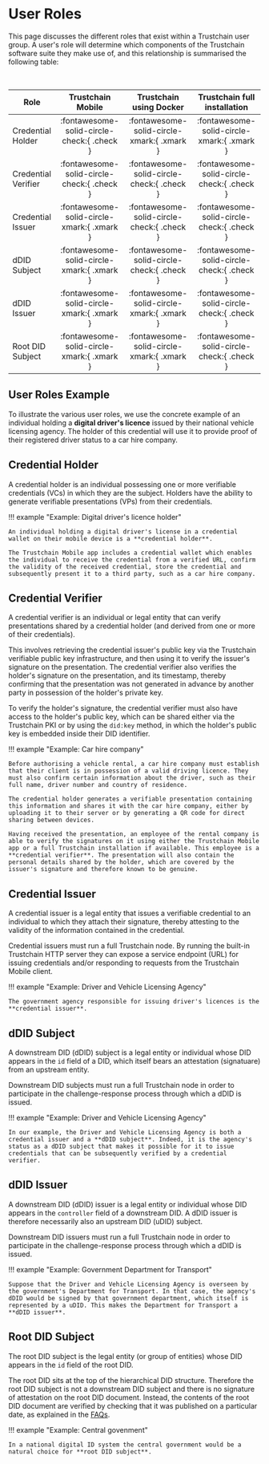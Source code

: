 # User Roles

This page discusses the different roles that exist within a Trustchain user group. A user's role will determine which components of the Trustchain software suite they make use of, and this relationship is summarised the following table:

&nbsp;

<div class="center-table" markdown>

| Role | Trustchain Mobile | Trustchain using Docker | Trustchain full installation |
| ---- | :---------------: | :---------------------: | :--------------------------: |
| Credential Holder   | :fontawesome-solid-circle-check:{ .check } | :fontawesome-solid-circle-xmark:{ .xmark } | :fontawesome-solid-circle-xmark:{ .xmark } |
| Credential Verifier | :fontawesome-solid-circle-check:{ .check } | :fontawesome-solid-circle-check:{ .check } | :fontawesome-solid-circle-check:{ .check } |
| Credential Issuer   | :fontawesome-solid-circle-xmark:{ .xmark } | :fontawesome-solid-circle-check:{ .check } | :fontawesome-solid-circle-check:{ .check } |
| dDID Subject        | :fontawesome-solid-circle-xmark:{ .xmark } | :fontawesome-solid-circle-check:{ .check } | :fontawesome-solid-circle-check:{ .check } |
| dDID Issuer         | :fontawesome-solid-circle-xmark:{ .xmark } | :fontawesome-solid-circle-xmark:{ .xmark } | :fontawesome-solid-circle-check:{ .check } |
| Root DID Subject    | :fontawesome-solid-circle-xmark:{ .xmark } | :fontawesome-solid-circle-xmark:{ .xmark } | :fontawesome-solid-circle-check:{ .check } |

</div>

## User Roles Example

To illustrate the various user roles, we use the concrete example of an individual holding a **digital driver's licence** issued by their national vehicle licensing agency. The holder of this credential will use it to provide proof of their registered driver status to a car hire company.

## Credential Holder

A credential holder is an individual possessing one or more verifiable credentials (VCs) in which they are the subject. Holders have the ability to generate verifiable presentations (VPs) from their credentials.

!!! example "Example: Digital driver's licence holder"

    An individual holding a digital driver's license in a credential wallet on their mobile device is a **credential holder**.

    The Trustchain Mobile app includes a credential wallet which enables the individual to receive the credential from a verified URL, confirm the validity of the received credential, store the credential and subsequently present it to a third party, such as a car hire company.

## Credential Verifier

A credential verifier is an individual or legal entity that can verify presentations shared by a credential holder (and derived from one or more of their credentials).

This involves retrieving the credential issuer's public key via the Trustchain verifiable public key infrastructure, and then using it to verify the issuer's signature on the presentation. The credential verifier also verifies the holder's signature on the presentation, and its timestamp, thereby confirming that the presentation was not generated in advance by another party in possession of the holder's private key.

To verify the holder's signature, the credential verifier must also have access to the holder's public key, which can be shared either via the Trustchain PKI or by using the `did:key` method, in which the holder's public key is embedded inside their DID identifier.

!!! example "Example: Car hire company"

    Before authorising a vehicle rental, a car hire company must establish that their client is in possession of a valid driving licence. They must also confirm certain information about the driver, such as their full name, driver number and country of residence.

    The credential holder generates a verifiable presentation containing this information and shares it with the car hire company, either by uploading it to their server or by generating a QR code for direct sharing between devices.

    Having received the presentation, an employee of the rental company is able to verify the signatures on it using either the Trustchain Mobile app or a full Trustchain installation if available. This employee is a **credential verifier**. The presentation will also contain the personal details shared by the holder, which are covered by the issuer's signature and therefore known to be genuine.

## Credential Issuer

A credential issuer is a legal entity that issues a verifiable credential to an individual to which they attach their signature, thereby attesting to the validity of the information contained in the credential.

Credential issuers must run a full Trustchain node. By running the built-in Trustchain HTTP server they can expose a service endpoint (URL) for issuing credentials and/or responding to requests from the Trustchain Mobile client.

!!! example "Example: Driver and Vehicle Licensing Agency"

    The government agency responsible for issuing driver's licences is the **credential issuer**.

## dDID Subject

A downstream DID (dDID) subject is a legal entity or individual whose DID appears in the `id` field of a DID, which itself bears an attestation (signatuare) from an upstream entity.

Downstream DID subjects must run a full Trustchain node in order to participate in the challenge-response process through which a dDID is issued.

!!! example "Example: Driver and Vehicle Licensing Agency"

    In our example, the Driver and Vehicle Licensing Agency is both a credential issuer and a **dDID subject**. Indeed, it is the agency's status as a dDID subject that makes it possible for it to issue credentials that can be subsequently verified by a credential verifier.

## dDID Issuer

A downstream DID (dDID) issuer is a legal entity or individual whose DID appears in the `controller` field of a downstream DID. A dDID issuer is therefore necessarily also an upstream DID (uDID) subject.

Downstream DID issuers must run a full Trustchain node in order to participate in the challenge-response process through which a dDID is issued.

!!! example "Example: Government Department for Transport"

    Suppose that the Driver and Vehicle Licensing Agency is overseen by the government's Department for Transport. In that case, the agency's dDID would be signed by that government department, which itself is represented by a uDID. This makes the Department for Transport a **dDID issuer**.


## Root DID Subject

The root DID subject is the legal entity (or group of entities) whose DID appears in the `id` field of the root DID.

The root DID sits at the top of the hierarchical DID structure. Therefore the root DID subject is not a downstream DID subject and there is no signature of attestation on the root DID document. Instead, the contents of the root DID document are verified by checking that it was published on a particular date, as explained in the [FAQs](faq.md#q-why-is-independently-verifiable-timestamping-important-in-trustchain).

!!! example "Example: Central govenment"

    In a national digital ID system the central government would be a natural choice for **root DID subject**.

&nbsp;
